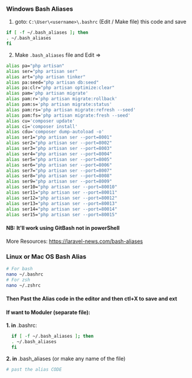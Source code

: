 ### Windows Bash Aliases

1. goto: ```C:\User\<username>\.bashrc``` (Edit / Make file) this code and save
  ```sh
  if [ -f ~/.bash_aliases ]; then
  . ~/.bash_aliases
  fi
  ```
2. Make ```.bash_aliases``` file and Edit => 
  ```sh
  alias pa="php artisan"
  alias ser="php artisan ser"
  alias art="php artisan tinker"
  alias pa:seed="php artisan db:seed"
  alias pa:clr="php artisan optimize:clear"
  alias pam='php artisan migrate'
  alias pam:r='php artisan migrate:rollback'
  alias pam:s='php artisan migrate:status'
  alias pam:rs='php artisan migrate:refresh --seed'
  alias pam:fs='php artisan migrate:fresh --seed'
  alias cu='composer update'
  alias ci='composer install'
  alias cdu='composer dump-autoload -o'
  alias ser1="php artisan ser --port=8001"
  alias ser2="php artisan ser --port=8002"
  alias ser3="php artisan ser --port=8003"
  alias ser4="php artisan ser --port=8004"
  alias ser5="php artisan ser --port=8005"
  alias ser6="php artisan ser --port=8006"
  alias ser7="php artisan ser --port=8007"
  alias ser8="php artisan ser --port=8008"
  alias ser9="php artisan ser --port=8009"
  alias ser10="php artisan ser --port=80010"
  alias ser11="php artisan ser --port=80011"
  alias ser12="php artisan ser --port=80012"
  alias ser13="php artisan ser --port=80013"
  alias ser14="php artisan ser --port=80014"
  alias ser15="php artisan ser --port=80015"
  ```
  
  
  
  #### NB: It'll work using GitBash not in powerShell
  More Resources: https://laravel-news.com/bash-aliases


### Linux or Mac OS Bash Alias
```sh
# For bash
nano ~/.bashrc
# For zsh
nano ~/.zshrc
```
#### Then Past the Alias code in the editor and then ctl+X to save and ext
#### If want to Moduler (separate file):
__1. in__ .bashrc:
```sh
  if [ -f ~/.bash_aliases ]; then
  . ~/.bash_aliases
  fi
```
__2. in__ .bash_aliases (or make any name of the file)
```sh
# past the alias CODE
```
